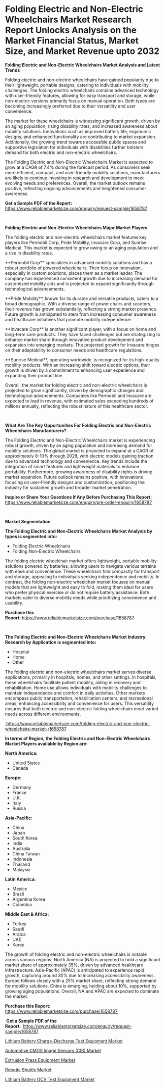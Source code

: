 <p><h1>Folding Electric and Non-Electric Wheelchairs Market Research Report Unlocks Analysis on the Market Financial Status, Market Size, and Market Revenue upto 2032</h1></p><p><strong>Folding Electric and Non-Electric Wheelchairs Market Analysis and Latest Trends</strong></p>
<p><p>Folding electric and non-electric wheelchairs have gained popularity due to their lightweight, portable designs, catering to individuals with mobility challenges. The folding electric wheelchairs combine advanced technology with user-friendly features, allowing for easy transport and storage, while non-electric versions primarily focus on manual operation. Both types are becoming increasingly preferred due to their versatility and user convenience.</p><p>The market for these wheelchairs is witnessing significant growth, driven by an aging population, rising disability rates, and increased awareness about mobility solutions. Innovations such as improved battery life, ergonomic designs, and enhanced functionality are contributing to market expansion. Additionally, the growing trend towards accessible public spaces and supportive legislation for individuals with disabilities further bolsters demand for both electric and non-electric wheelchairs.</p><p>The Folding Electric and Non-Electric Wheelchairs Market is expected to grow at a CAGR of 7.4% during the forecast period. As consumers seek more efficient, compact, and user-friendly mobility solutions, manufacturers are likely to continue investing in research and development to meet evolving needs and preferences. Overall, the market outlook remains positive, reflecting ongoing advancements and heightened consumer awareness.</p></p>
<p><strong>Get a Sample PDF of the Report:&nbsp;</strong> <a href="https://www.reliablemarketsize.com/enquiry/request-sample/1658787?utm_campaign=1903&utm_medium=2&utm_source=Github&utm_content=ia&utm_term=23032025&utm_id=folding-electric-and-non-electric-wheelchairs">https://www.reliablemarketsize.com/enquiry/request-sample/1658787</a></p>
<p>&nbsp;</p>
<p><strong>Folding Electric and Non-Electric Wheelchairs Major Market Players</strong></p>
<p><p>The folding electric and non-electric wheelchairs market features key players like Permobil Corp, Pride Mobility, Invacare Corp, and Sunrise Medical. This market is expected to grow owing to an aging population and a rise in disability rates.</p><p>**Permobil Corp** specializes in advanced mobility solutions and has a robust portfolio of powered wheelchairs. Their focus on innovation, especially in custom solutions, places them as a market leader. The company has experienced consistent growth due to increasing demand for customized mobility aids and is projected to expand significantly through technological advancements.</p><p>**Pride Mobility**, known for its durable and versatile products, caters to a broad demographic. With a diverse range of power chairs and scooters, their revenue has grown substantially, reflecting a strong market presence. Future growth is anticipated to stem from increasing consumer awareness and healthcare initiatives that promote mobility independence.</p><p>**Invacare Corp** is another significant player, with a focus on home and long-term care products. They have faced challenges but are strategizing to enhance market share through innovative product development and expansion into emerging markets. The projected growth for Invacare hinges on their adaptability to consumer needs and healthcare regulations.</p><p>**Sunrise Medical**, operating worldwide, is recognized for its high-quality mobility products. With an increasing shift toward electric options, their growth is driven by a commitment to enhancing user experience and expanding their product line.</p><p>Overall, the market for folding electric and non-electric wheelchairs is projected to grow significantly, driven by demographic changes and technological advancements. Companies like Permobil and Invacare are expected to lead in revenue, with estimated sales exceeding hundreds of millions annually, reflecting the robust nature of this healthcare sector.</p></p>
<p>&nbsp;</p>
<p><strong>What Are The Key Opportunities For Folding Electric and Non-Electric Wheelchairs Manufacturers?</strong></p>
<p><p>The Folding Electric and Non-Electric Wheelchairs market is experiencing robust growth, driven by an aging population and increasing demand for mobility solutions. The global market is projected to expand at a CAGR of approximately 8-10% through 2028, with electric models gaining traction due to advanced technology and convenience. Key trends include the integration of smart features and lightweight materials to enhance portability. Furthermore, growing awareness of disability rights is driving market expansion. Future outlook remains positive, with innovations focusing on user-friendly designs and customization, positioning the industry for sustained growth and broader market penetration.</p></p>
<p><strong>Inquire or Share Your Questions If Any Before Purchasing This Report:</strong> <a href="https://www.reliablemarketsize.com/enquiry/pre-order-enquiry/1658787?utm_campaign=1903&utm_medium=2&utm_source=Github&utm_content=ia&utm_term=23032025&utm_id=folding-electric-and-non-electric-wheelchairs">https://www.reliablemarketsize.com/enquiry/pre-order-enquiry/1658787</a></p>
<p>&nbsp;</p>
<p><strong>Market Segmentation</strong></p>
<p><strong>The Folding Electric and Non-Electric Wheelchairs Market Analysis by types is segmented into:</strong></p>
<p><ul><li>Folding Electric Wheelchairs</li><li>Folding Non-Electric Wheelchairs</li></ul></p>
<p><p>The folding electric wheelchair market offers lightweight, portable mobility solutions powered by batteries, allowing users to navigate various terrains with ease and convenience. These wheelchairs fold compactly for transport and storage, appealing to individuals seeking independence and mobility. In contrast, the folding non-electric wheelchair market focuses on manual models that are lightweight and easy to fold, making them ideal for users who prefer physical exercise or do not require battery assistance. Both markets cater to diverse mobility needs while prioritizing convenience and usability.</p></p>
<p><strong>Purchase this Report:&nbsp;</strong><a href="https://www.reliablemarketsize.com/purchase/1658787?utm_campaign=1903&utm_medium=2&utm_source=Github&utm_content=ia&utm_term=23032025&utm_id=folding-electric-and-non-electric-wheelchairs">https://www.reliablemarketsize.com/purchase/1658787</a></p>
<p>&nbsp;</p>
<p><strong>The Folding Electric and Non-Electric Wheelchairs Market Industry Research by Application is segmented into:</strong></p>
<p><ul><li>Hospital</li><li>Home</li><li>Other</li></ul></p>
<p><p>The folding electric and non-electric wheelchairs market serves diverse applications, primarily in hospitals, homes, and other settings. In hospitals, these wheelchairs facilitate patient mobility, aiding in recovery and rehabilitation. Home use allows individuals with mobility challenges to maintain independence and comfort in daily activities. Other markets encompass public transportation, rehabilitation centers, and recreational areas, enhancing accessibility and convenience for users. This versatility ensures that both electric and non-electric folding wheelchairs meet varied needs across different environments.</p></p>
<p><a href="https://www.reliablemarketsize.com/folding-electric-and-non-electric-wheelchairs-market-r1658787?utm_campaign=1903&utm_medium=2&utm_source=Github&utm_content=ia&utm_term=23032025&utm_id=folding-electric-and-non-electric-wheelchairs">&nbsp;https://www.reliablemarketsize.com/folding-electric-and-non-electric-wheelchairs-market-r1658787</a></p>
<p><strong>In terms of Region, the Folding Electric and Non-Electric Wheelchairs Market Players available by Region are:</strong></p>
<p>
    <p> <strong> North America: </strong>
        <ul>
            <li>United States</li>
            <li>Canada</li>
        </ul>
        </p> 
    <p> <strong> Europe: </strong>
        <ul>
            <li>Germany</li>
            <li>France</li>
            <li>U.K.</li>
            <li>Italy</li>
            <li>Russia</li>
        </ul>
        </p> 
    <p> <strong> Asia-Pacific: </strong>
        <ul>
            <li>China</li>
            <li>Japan</li>
            <li>South Korea</li>
            <li>India</li>
            <li>Australia</li>
            <li>China Taiwan</li>
            <li>Indonesia</li>
            <li>Thailand</li>
            <li>Malaysia</li>
        </ul>
        </p> 
    <p> <strong> Latin America: </strong>
        <ul>
            <li>Mexico</li>
            <li>Brazil</li>
            <li>Argentina Korea</li>
            <li>Colombia</li>
        </ul>
        </p> 
    <p> <strong> Middle East & Africa: </strong>
        <ul>
            <li>Turkey</li>
            <li>Saudi</li>
            <li>Arabia</li>
            <li>UAE</li>
            <li>Korea</li>
        </ul>
    </p>
    </p>
<p><p>The growth of folding electric and non-electric wheelchairs is notable across various regions: North America (NA) is projected to hold a significant market share of approximately 35%, driven by advanced healthcare infrastructure. Asia-Pacific (APAC) is anticipated to experience rapid growth, capturing around 30% due to increasing accessibility awareness. Europe follows closely with a 25% market share, reflecting strong demand for mobility solutions. China is emerging, holding about 10%, supported by growing aging populations. Overall, NA and APAC are expected to dominate the market.</p></p>
<p><strong>Purchase this Report: </strong><a href="https://www.reliablemarketsize.com/purchase/1658787?utm_campaign=1903&utm_medium=2&utm_source=Github&utm_content=ia&utm_term=23032025&utm_id=folding-electric-and-non-electric-wheelchairs">https://www.reliablemarketsize.com/purchase/1658787</a></p>
<p>&nbsp;<strong>Get a Sample PDF of the Report:&nbsp;&nbsp;</strong><a href="https://www.reliablemarketsize.com/enquiry/request-sample/1658787?utm_campaign=1903&utm_medium=2&utm_source=Github&utm_content=ia&utm_term=23032025&utm_id=folding-electric-and-non-electric-wheelchairs">https://www.reliablemarketsize.com/enquiry/request-sample/1658787</a></p>
<p><strong></strong></p>
<p><p><a href="https://github.com/merzafairy04/Market-Research-Report-List-1/blob/main/lithium-battery-charge-discharge-test-equipment-market.md?utm_campaign=1903&utm_medium=2&utm_source=Github&utm_content=ia&utm_term=23032025&utm_id=folding-electric-and-non-electric-wheelchairs">Lithium Battery Charge-Discharge Test Equipment Market</a></p><p><a href="https://github.com/ifsahvadenah/Market-Research-Report-List-1/blob/main/automotive-cmos-image-sensors-cis-market.md?utm_campaign=1903&utm_medium=2&utm_source=Github&utm_content=ia&utm_term=23032025&utm_id=folding-electric-and-non-electric-wheelchairs">Automotive CMOS Image Sensors (CIS) Market</a></p><p><a href="https://github.com/viohlbrenksf/Market-Research-Report-List-1/blob/main/extrusion-press-equipment-market.md?utm_campaign=1903&utm_medium=2&utm_source=Github&utm_content=ia&utm_term=23032025&utm_id=folding-electric-and-non-electric-wheelchairs">Extrusion Press Equipment Market</a></p><p><a href="https://github.com/vasosblenksk/Market-Research-Report-List-1/blob/main/robotic-shuttle-market.md?utm_campaign=1903&utm_medium=2&utm_source=Github&utm_content=ia&utm_term=23032025&utm_id=folding-electric-and-non-electric-wheelchairs">Robotic Shuttle Market</a></p><p><a href="https://github.com/ashepherd82/Market-Research-Report-List-7/blob/main/lithium-battery-ocv-test-equipment-market.md?utm_campaign=1903&utm_medium=2&utm_source=Github&utm_content=ia&utm_term=23032025&utm_id=folding-electric-and-non-electric-wheelchairs">Lithium Battery OCV Test Equipment Market</a></p></p>